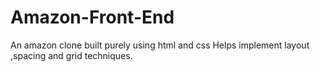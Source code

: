 # Amazon-Front-End
An amazon clone built purely using html and css
Helps implement layout ,spacing and grid techniques.
